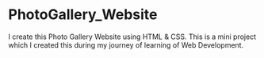 # PhotoGallery_Website
I create this Photo Gallery Website using HTML &amp; CSS. This is a mini project which I created this during my journey of learning of Web Development.
